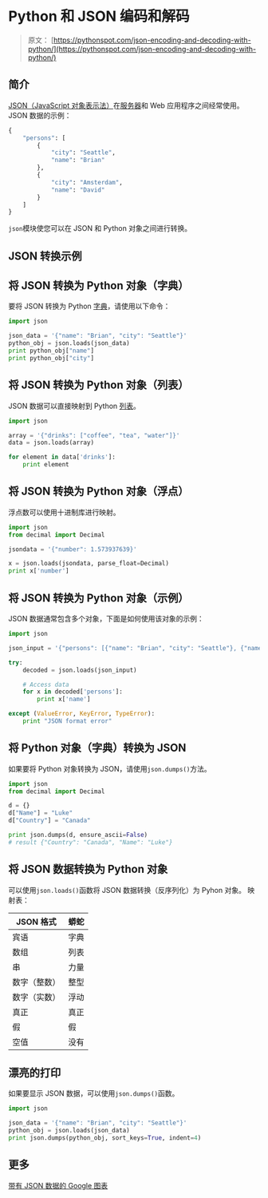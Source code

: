 # Python 和 JSON 编码和解码

> 原文： [https://pythonspot.com/json-encoding-and-decoding-with-python/](https://pythonspot.com/json-encoding-and-decoding-with-python/)

## 简介

[JSON（JavaScript 对象表示法）](https://en.wikipedia.org/wiki/JSON)在[服务器](https://pythonspot.com/en/python-network-sockets-programming-tutorial/)和 Web 应用程序之间经常使用。 JSON 数据的示例：

```py
{
    "persons": [
        {
            "city": "Seattle", 
            "name": "Brian"
        }, 
        {
            "city": "Amsterdam", 
            "name": "David"
        }
    ]
}

```

`json`模块使您可以在 JSON 和 Python 对象之间进行转换。

## JSON 转换示例

## 将 JSON 转换为 Python 对象（字典）

要将 JSON 转换为 Python [字典](https://pythonspot.com/python-dictionaries/)，请使用以下命令：

```py
import json

json_data = '{"name": "Brian", "city": "Seattle"}'
python_obj = json.loads(json_data)
print python_obj["name"]
print python_obj["city"]

```

## 将 JSON 转换为 Python 对象（列表）

JSON 数据可以直接映射到 Python [列表](https://pythonspot.com/python-lists/)。

```py
import json

array = '{"drinks": ["coffee", "tea", "water"]}'
data = json.loads(array)

for element in data['drinks']:
    print element

```

## 将 JSON 转换为 Python 对象（浮点）

浮点数可以使用十进制库进行映射。

```py
import json
from decimal import Decimal

jsondata = '{"number": 1.573937639}'

x = json.loads(jsondata, parse_float=Decimal)
print x['number']

```

## 将 JSON 转换为 Python 对象（示例）

JSON 数据通常包含多个对象，下面是如何使用该对象的示例：

```py
import json

json_input = '{"persons": [{"name": "Brian", "city": "Seattle"}, {"name": "David", "city": "Amsterdam"} ] }'

try:
    decoded = json.loads(json_input)

    # Access data
    for x in decoded['persons']:
        print x['name']

except (ValueError, KeyError, TypeError):
    print "JSON format error"

```

## 将 Python 对象（字典）转换为 JSON

如果要将 Python 对象转换为 JSON，请使用`json.dumps()`方法。

```py
import json
from decimal import Decimal

d = {}
d["Name"] = "Luke"
d["Country"] = "Canada"

print json.dumps(d, ensure_ascii=False)
# result {"Country": "Canada", "Name": "Luke"}

```

## 将 JSON 数据转换为 Python 对象

可以使用`json.loads()`函数将 JSON 数据转换（反序列化）为 Pyhon 对象。 映射表：

| JSON 格式 | 蟒蛇 |
| --- | --- |
| 宾语 | 字典 |
| 数组 | 列表 |
| 串 | 力量 |
| 数字（整数） | 整型 |
| 数字（实数） | 浮动 |
| 真正 | 真正 |
| 假 | 假 |
| 空值 | 没有 |

## 漂亮的打印

如果要显示 JSON 数据，可以使用`json.dumps()`函数。

```py
import json

json_data = '{"name": "Brian", "city": "Seattle"}'
python_obj = json.loads(json_data)
print json.dumps(python_obj, sort_keys=True, indent=4)

```

## 更多

[带有 JSON 数据的 Google 图表](https://pythonspot.com/en/flask-json-and-the-google-charts-api/)